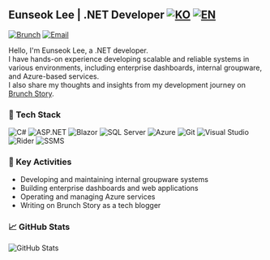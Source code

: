 ## Eunseok Lee | .NET Developer [![KO](https://img.shields.io/badge/README-KR-brightgreen?style=flat-square)](./README.md) [![EN](https://img.shields.io/badge/README-US-blue?style=flat-square)](./README.us.md) 

[![Brunch](https://img.shields.io/badge/Brunch-@iamia-orange?style=flat&logo=blogger&logoColor=white)](https://brunch.co.kr/@iamia)
[![Email](https://img.shields.io/badge/Email-defiling7569@buildvision.co.kr-informational?style=flat&logo=gmail&logoColor=white)](mailto:defiling7569@buildvision.co.kr)

Hello, I'm Eunseok Lee, a .NET developer.  
I have hands-on experience developing scalable and reliable systems in various environments, including enterprise dashboards, internal groupware, and Azure-based services.  
I also share my thoughts and insights from my development journey on [Brunch Story](https://brunch.co.kr/@iamia).


### 🔧 Tech Stack

![C#](https://img.shields.io/badge/C%23-239120?style=flat&logo=c-sharp&logoColor=white)
![ASP.NET](https://img.shields.io/badge/ASP.NET-512BD4?style=flat&logo=.net&logoColor=white)
![Blazor](https://img.shields.io/badge/Blazor-512BD4?style=flat&logo=blazor&logoColor=white)
![SQL Server](https://img.shields.io/badge/SQL%20Server-CC2927?style=flat&logo=microsoftsqlserver&logoColor=white)
![Azure](https://img.shields.io/badge/Azure-0078D4?style=flat&logo=microsoftazure&logoColor=white)
![Git](https://img.shields.io/badge/Git-F05032?style=flat&logo=git&logoColor=white)
![Visual Studio](https://img.shields.io/badge/Visual_Studio-5C2D91?style=flat&logo=visualstudio&logoColor=white)
![Rider](https://img.shields.io/badge/Rider-000000?style=flat&logo=jetbrains&logoColor=white)
![SSMS](https://img.shields.io/badge/SSMS-CC2927?style=flat&logo=microsoftsqlserver&logoColor=white)


### 📌 Key Activities

- Developing and maintaining internal groupware systems  
- Building enterprise dashboards and web applications  
- Operating and managing Azure services  
- Writing on Brunch Story as a tech blogger


### 📈 GitHub Stats

![GitHub Stats](https://github-readme-stats.vercel.app/api?username=myfavoritecolorisyou&show_icons=true&theme=onedark)
